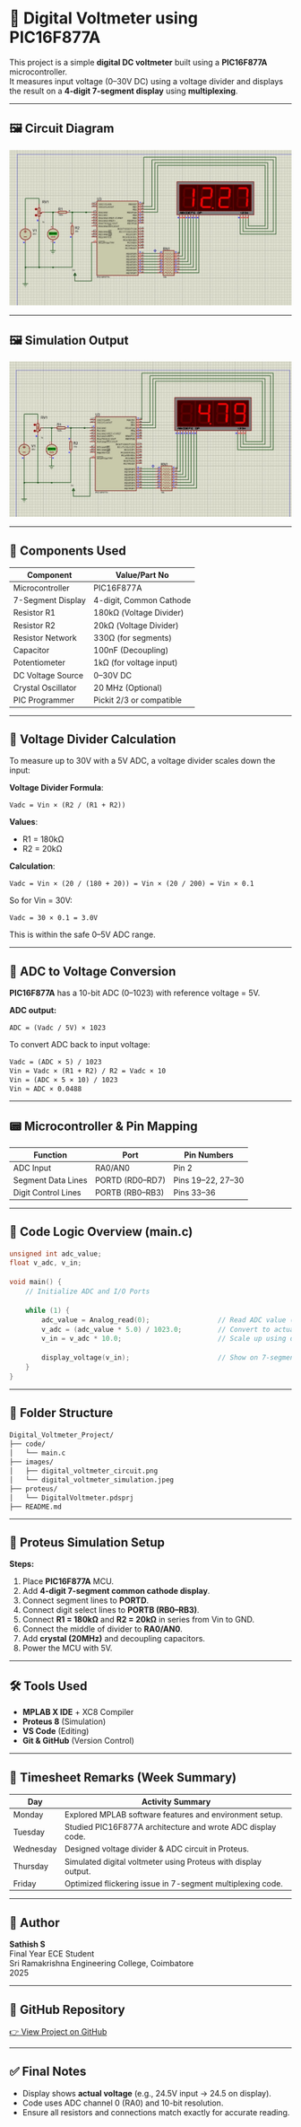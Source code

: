 
# 🔋 Digital Voltmeter using PIC16F877A

This project is a simple **digital DC voltmeter** built using a **PIC16F877A** microcontroller.  
It measures input voltage (0–30V DC) using a voltage divider and displays the result on a **4-digit 7-segment display** using **multiplexing**.

---

## 🖼️ Circuit Diagram

![Digital Voltmeter Circuit](images/digital_voltmeter_circuit.png)

---

## 🖼️ Simulation Output

![Proteus Simulation Output](images/digital_voltmeter_simulation.jpeg)

---

## 🧰 Components Used

| Component               | Value/Part No           |
|------------------------|-------------------------|
| Microcontroller        | PIC16F877A              |
| 7-Segment Display      | 4-digit, Common Cathode |
| Resistor R1            | 180kΩ (Voltage Divider) |
| Resistor R2            | 20kΩ (Voltage Divider)  |
| Resistor Network       | 330Ω (for segments)     |
| Capacitor              | 100nF (Decoupling)      |
| Potentiometer          | 1kΩ (for voltage input) |
| DC Voltage Source      | 0–30V DC                |
| Crystal Oscillator     | 20 MHz (Optional)       |
| PIC Programmer         | Pickit 2/3 or compatible|

---

## 📐 Voltage Divider Calculation

To measure up to 30V with a 5V ADC, a voltage divider scales down the input:

**Voltage Divider Formula**:
```
Vadc = Vin × (R2 / (R1 + R2))
```

**Values**:
- R1 = 180kΩ  
- R2 = 20kΩ

**Calculation**:
```
Vadc = Vin × (20 / (180 + 20)) = Vin × (20 / 200) = Vin × 0.1
```

So for Vin = 30V:
```
Vadc = 30 × 0.1 = 3.0V
```

This is within the safe 0–5V ADC range.

---

## 🔢 ADC to Voltage Conversion

**PIC16F877A** has a 10-bit ADC (0–1023) with reference voltage = 5V.

**ADC output:**
```
ADC = (Vadc / 5V) × 1023
```

To convert ADC back to input voltage:
```
Vadc = (ADC × 5) / 1023
Vin = Vadc × (R1 + R2) / R2 = Vadc × 10
Vin = (ADC × 5 × 10) / 1023
Vin ≈ ADC × 0.0488
```

---

## 📟 Microcontroller & Pin Mapping

| Function            | Port        | Pin Numbers           |
|---------------------|-------------|------------------------|
| ADC Input           | RA0/AN0     | Pin 2                  |
| Segment Data Lines  | PORTD (RD0–RD7) | Pins 19–22, 27–30   |
| Digit Control Lines | PORTB (RB0–RB3) | Pins 33–36         |

---

## 🧾 Code Logic Overview (main.c)

```c
unsigned int adc_value;
float v_adc, v_in;

void main() {
    // Initialize ADC and I/O Ports

    while (1) {
        adc_value = Analog_read(0);                 // Read ADC value (0–1023)
        v_adc = (adc_value * 5.0) / 1023.0;         // Convert to actual voltage
        v_in = v_adc * 10.0;                        // Scale up using divider factor

        display_voltage(v_in);                      // Show on 7-segment display
    }
}
```

---

## 📂 Folder Structure

```
Digital_Voltmeter_Project/
├── code/
│   └── main.c
├── images/
│   ├── digital_voltmeter_circuit.png
│   └── digital_voltmeter_simulation.jpeg
├── proteus/
│   └── DigitalVoltmeter.pdsprj
├── README.md
```

---

## 🧪 Proteus Simulation Setup

**Steps:**
1. Place **PIC16F877A** MCU.
2. Add **4-digit 7-segment common cathode display**.
3. Connect segment lines to **PORTD**.
4. Connect digit select lines to **PORTB (RB0–RB3)**.
5. Connect **R1 = 180kΩ** and **R2 = 20kΩ** in series from Vin to GND.
6. Connect the middle of divider to **RA0/AN0**.
7. Add **crystal (20MHz)** and decoupling capacitors.
8. Power the MCU with 5V.

---

## 🛠 Tools Used

- **MPLAB X IDE** + XC8 Compiler
- **Proteus 8** (Simulation)
- **VS Code** (Editing)
- **Git & GitHub** (Version Control)

---

## 🔁 Timesheet Remarks (Week Summary)

| Day       | Activity Summary |
|-----------|------------------|
| Monday    | Explored MPLAB software features and environment setup. |
| Tuesday   | Studied PIC16F877A architecture and wrote ADC display code. |
| Wednesday | Designed voltage divider & ADC circuit in Proteus. |
| Thursday  | Simulated digital voltmeter using Proteus with display output. |
| Friday    | Optimized flickering issue in 7-segment multiplexing code. |

---

## 📌 Author

**Sathish S**  
Final Year ECE Student  
Sri Ramakrishna Engineering College, Coimbatore  
2025

---

## 📎 GitHub Repository

[👉 View Project on GitHub](https://github.com/Sathish0298/Digital_Voltmeter_Project)

---

## ✅ Final Notes

- Display shows **actual voltage** (e.g., 24.5V input → 24.5 on display).
- Code uses ADC channel 0 (RA0) and 10-bit resolution.
- Ensure all resistors and connections match exactly for accurate reading.
